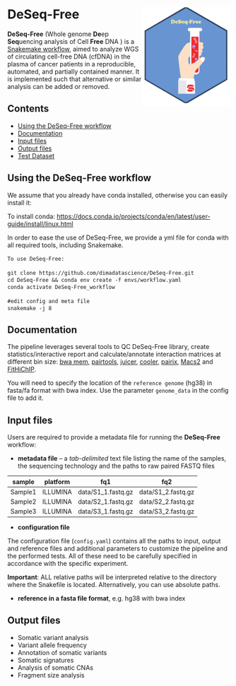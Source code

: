 # DeSeq-Free <img src="img/DeSeq-Free_logo.tif" width="200" align="right" />

**DeSeq-Free** (Whole genome **De**ep **Seq**uencing analysis of Cell **Free** DNA ) is a [Snakemake workflow](https://snakemake.readthedocs.io/en/stable/index.html), 
aimed to analyze WGS of circulating cell-free DNA (cfDNA) in the plasma of cancer patients in a reproducible, automated, and partially contained manner. 
It is implemented such that alternative or similar analysis can be added or removed. 

## Contents

- [Using the DeSeq-Free workflow](#using-the-snhichip-workflow)
- [Documentation](#documentation)
- [Input files](#input-files)
- [Output files](#output-files)
- [Test Dataset](#test-dataset)
 

## Using the DeSeq-Free workflow

We assume that you already have conda installed, otherwise you can easily install it:

To install conda: https://docs.conda.io/projects/conda/en/latest/user-guide/install/linux.html

In order to ease the use of DeSeq-Free, we provide a yml file for conda with all required tools, including Snakemake. 
```
To use DeSeq-Free:

git clone https://github.com/dimadatascience/DeSeq-Free.git
cd DeSeq-Free && conda env create -f envs/workflow.yaml
conda activate DeSeq-Free_workflow

#edit config and meta file
snakemake -j 8
```


## Documentation

The pipeline leverages several tools to QC DeSeq-Free library, create statistics/interactive report and calculate/annotate interaction matrices at different bin size: 
[bwa mem](https://bio-bwa.sourceforge.net/bwa.shtml), [pairtools](https://pairtools.readthedocs.io/en/latest/index.html), [juicer](https://github.com/aidenlab/juicer), [cooler](https://cooler.readthedocs.io/en/latest/index.html),
[pairix](https://github.com/4dn-dcic/pairix), [Macs2](https://hbctraining.github.io/Intro-to-ChIPseq/lessons/05_peak_calling_macs.html) and [FitHiChIP](https://ay-lab.github.io/FitHiChIP/html/index.html).

You will need to specify the location of the `reference genome` (hg38) in fasta/fa format with bwa index.
Use the parameter `genome_data` in the config file to add it.

## Input files

Users are required to provide a metadata file for running the **DeSeq-Free** workflow:

- **metadata file**  – a _tab-delimited_  text  file  listing  the  name  of  the  samples,  the  sequencing  technology  and  the paths to raw paired FASTQ files

| sample        | platform      |fq1     |fq2    |
| ------------- |:-------------:| :-----:|:-----:|
| Sample1       | ILLUMINA      | data/S1_1.fastq.gz |data/S1_2.fastq.gz |
| Sample2       | ILLUMINA      | data/S2_1.fastq.gz |data/S2_2.fastq.gz |
| Sample3       | ILLUMINA      | data/S3_1.fastq.gz |data/S3_2.fastq.gz |

- **configuration file**

The configuration file (`config.yaml`) contains all the paths to input, output and reference files and additional parameters to customize the pipeline and the performed tests. All of these need to be carefully specified in accordance with the specific experiment.

**Important**: ALL relative paths will be interpreted relative to the directory where the Snakefile is located. Alternatively, you can use absolute paths.

- **reference in a fasta file format**, e.g. hg38 with bwa index

## Output files

- Somatic variant analysis
- Variant allele frequency
- Annotation of somatic variants
- Somatic signatures
- Analysis of somatic CNAs
- Fragment size analysis


```
